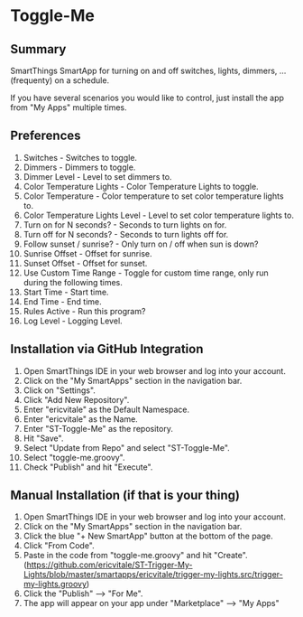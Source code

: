 # Toggle-Me
## Summary
SmartThings SmartApp for turning on and off switches, lights, dimmers, ... (frequenty) on a schedule.

If you have several scenarios you would like to control, just install the app from "My Apps" multiple times.

## Preferences
1. Switches - Switches to toggle.
2. Dimmers - Dimmers to toggle.
3. Dimmer Level - Level to set dimmers to.
4. Color Temperature Lights - Color Temperature Lights to toggle.
5. Color Temperature  - Color temperature to set color temperature lights to.
6. Color Temperature Lights Level - Level to set color temperature lights to.
7. Turn on for N seconds? - Seconds to turn lights on for.
8. Turn off for N seconds? - Seconds to turn lights off for.
9. Follow sunset / sunrise? - Only turn on / off when sun is down?
10. Sunrise Offset - Offset for sunrise.
11. Sunset Offset - Offset for sunset.
12. Use Custom Time Range - Toggle for custom time range, only run during the following times.
13. Start Time - Start time.
14. End Time - End time.
15. Rules Active - Run this program?
16. Log Level - Logging Level.

## Installation via GitHub Integration
1. Open SmartThings IDE in your web browser and log into your account.
2. Click on the "My SmartApps" section in the navigation bar.
3. Click on "Settings".
4. Click "Add New Repository".
5. Enter "ericvitale" as the Default Namespace.
6. Enter "ericvitale" as the Name.
7. Enter "ST-Toggle-Me" as the repository.
8. Hit "Save".
9. Select "Update from Repo" and select "ST-Toggle-Me".
10. Select "toggle-me.groovy".
11. Check "Publish" and hit "Execute".

## Manual Installation (if that is your thing)
1. Open SmartThings IDE in your web browser and log into your account.
2. Click on the "My SmartApps" section in the navigation bar.
3. Click the blue "+ New SmartApp" button at the bottom of the page.
4. Click "From Code".
5. Paste in the code from "toggle-me.groovy" and hit "Create". (https://github.com/ericvitale/ST-Trigger-My-Lights/blob/master/smartapps/ericvitale/trigger-my-lights.src/trigger-my-lights.groovy)
6. Click the "Publish" --> "For Me".
7. The app will appear on your app under "Marketplace" --> "My Apps"
